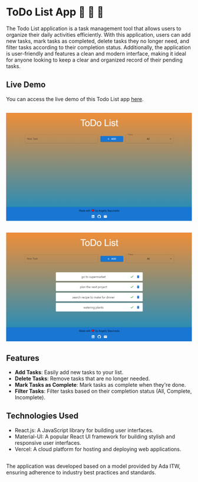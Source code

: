 # ToDo List App :pencil: :ledger: :pushpin: 

The Todo List application is a task management tool that allows users to organize their daily activities efficiently. With this application, users can add new tasks, mark tasks as completed, delete tasks they no longer need, and filter tasks according to their completion status. Additionally, the application is user-friendly and features a clean and modern interface, making it ideal for anyone looking to keep a clear and organized record of their pending tasks.

## Live Demo

You can access the live demo of this Todo List app [here](https://todo-list-tawny-omega.vercel.app/).
##
![Todo List](todo-list.png)
##
![Todo List](public/todo-list2.png)

## Features

- **Add Tasks**: Easily add new tasks to your list.
- **Delete Tasks**: Remove tasks that are no longer needed.
- **Mark Tasks as Complete**: Mark tasks as complete when they're done.
- **Filter Tasks**: Filter tasks based on their completion status (All, Complete, Incomplete).

## Technologies Used

- React.js: A JavaScript library for building user interfaces.
- Material-UI: A popular React UI framework for building stylish and responsive user interfaces.
- Vercel: A cloud platform for hosting and deploying web applications.
##
The application was developed based on a model provided by Ada ITW, ensuring adherence to industry best practices and standards.
